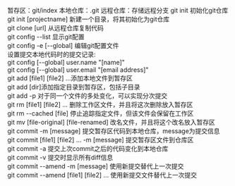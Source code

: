 暂存区：git/index 本地仓库：.git 远程仓库：存储远程分支
git init 初始化git仓库<br />
git init [projectname] 新建一个目录，将其初始化为git仓库<br />
git clone [url] 从远程仓库复制代码<br />
git config --list 显示git配置<br />
git config -e [--global] 编辑git配置文件<br />
设置提交本地代码时的提交记录:<br />
git config [--global] user.name "[name]"<br />
git config [--global] user.email "[email address]"<br />
git add [file1] [file2] ...添加本地文件到暂存区<br />
git add [dir]添加指定目录到暂存区，包括子目录<br />
git add -p 对于同一个文件的多处变化，可以实现分次提交<br />
git rm [file1] [file2] ... 删除工作区文件，并且将这次删除放入暂存区<br />
git rm --cached [file] 停止追踪指定文件，但该文件会保留在工作区<br />
git mv [file-original] [file-renamed] 改名文件，并且将这个改名放入暂存区<br />
git commit -m [message] 提交暂存区代码到本地仓库，message为提交信息<br />
git commit [file1] [file2] ... -m [message] 提交暂存区文件到仓库区<br />
git commit -a 提交上次commit之后的代码变化到本地仓库<br />
git commit -v 提交时显示所有diff信息<br />
git commit --amend -m [message] 使用新提交替代上一次提交<br />
git commit --amend [file1] [file2] ... 使用新提交文件替代上一次提交<br />

